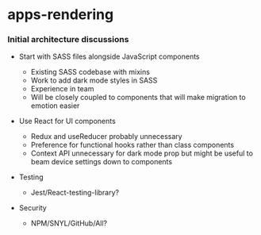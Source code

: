 # apps-rendering

### Initial architecture discussions 

- Start with SASS files alongside JavaScript components
  - Existing SASS codebase with mixins
  - Work to add dark mode styles in SASS
  - Experience in team
  - Will be closely coupled to components that will make migration to emotion easier

- Use React for UI components
  - Redux and useReducer probably unnecessary
  - Preference for functional hooks rather than class components
  - Context API unnecessary for dark mode prop but might be useful to beam device settings down to components

- Testing
  - Jest/React-testing-library?

- Security
  - NPM/SNYL/GitHub/All?

